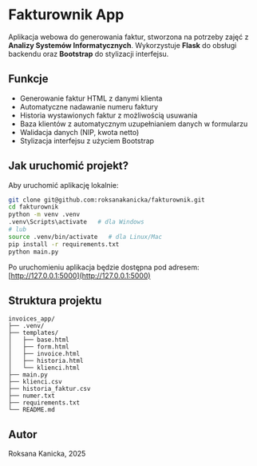 # Fakturownik App

Aplikacja webowa do generowania faktur, stworzona na potrzeby zajęć z **Analizy Systemów Informatycznych**. Wykorzystuje **Flask** do obsługi backendu oraz **Bootstrap** do stylizacji interfejsu.

## Funkcje

- Generowanie faktur HTML z danymi klienta  
- Automatyczne nadawanie numeru faktury  
- Historia wystawionych faktur z możliwością usuwania  
- Baza klientów z automatycznym uzupełnianiem danych w formularzu  
- Walidacja danych (NIP, kwota netto)  
- Stylizacja interfejsu z użyciem Bootstrap  

## Jak uruchomić projekt?

Aby uruchomić aplikację lokalnie:

```bash
git clone git@github.com:roksanakanicka/fakturownik.git
cd fakturownik
python -m venv .venv
.venv\Scripts\activate   # dla Windows
# lub
source .venv/bin/activate   # dla Linux/Mac
pip install -r requirements.txt
python main.py
```

Po uruchomieniu aplikacja będzie dostępna pod adresem:  
[http://127.0.0.1:5000](http://127.0.0.1:5000)

## Struktura projektu

```
invoices_app/
├── .venv/
├── templates/
│   ├── base.html
│   ├── form.html
│   ├── invoice.html
│   ├── historia.html
│   └── klienci.html
├── main.py
├── klienci.csv
├── historia_faktur.csv
├── numer.txt
├── requirements.txt
└── README.md
```

## Autor

Roksana Kanicka, 2025
